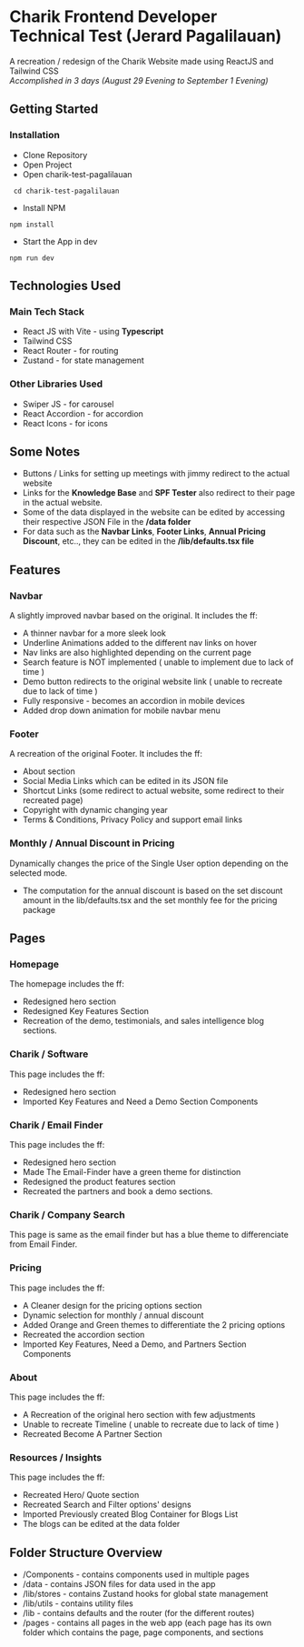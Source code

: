 # Charik Frontend Developer Technical Test (Jerard Pagalilauan)
A recreation / redesign of the Charik Website made using ReactJS and Tailwind CSS <br/>
_Accomplished in 3 days (August 29 Evening to September 1 Evening)_

## Getting Started
### Installation
* Clone Repository
* Open Project
* Open charik-test-pagalilauan
```
 cd charik-test-pagalilauan
```
* Install NPM
```
npm install
```
* Start the App in dev
```
npm run dev
```

## Technologies Used
### Main Tech Stack
* React JS with Vite - using **Typescript**
* Tailwind CSS
* React Router - for routing
* Zustand - for state management

### Other Libraries Used
* Swiper JS -  for carousel
* React Accordion - for accordion
* React Icons - for icons

## Some Notes
* Buttons / Links for setting up meetings with jimmy redirect to the actual website
* Links for the **Knowledge Base** and **SPF Tester** also redirect to their page in the actual website.
* Some of the data displayed in the website can be edited by accessing their respective JSON File in the **/data folder**
* For data such as the **Navbar Links**, **Footer Links**, **Annual Pricing Discount**, etc.., they can be edited in the **/lib/defaults.tsx file**

## Features
### Navbar
A slightly improved navbar based on the original. It includes the ff:
* A thinner navbar for a more sleek look
* Underline Animations added to the different nav links on hover
* Nav links are also highlighted depending on the current page
* Search feature is NOT implemented ( unable to implement due to lack of time )
* Demo button redirects to the original website link ( unable to recreate due to lack of time )
* Fully responsive - becomes an accordion in mobile devices
* Added drop down animation for mobile navbar menu

### Footer
A recreation of the original Footer. It includes the ff:
* About section
* Social Media Links which can be edited in its JSON file
* Shortcut Links (some redirect to actual website, some redirect to their recreated page)
* Copyright with dynamic changing year
* Terms & Conditions, Privacy Policy and support email links

### Monthly / Annual Discount in Pricing
Dynamically changes the price of the Single User option depending on the selected mode.
* The computation for the annual discount is based on the set discount amount in the lib/defaults.tsx and the set monthly fee for the pricing package

## Pages
### Homepage
The homepage includes the ff:
* Redesigned hero section
* Redesigned Key Features Section
* Recreation of the demo, testimonials, and sales intelligence blog sections.

### Charik / Software
This page includes the ff:
* Redesigned hero section
* Imported Key Features and Need a Demo Section Components

### Charik / Email Finder
This page includes the ff:
* Redesigned hero section
* Made The Email-Finder have a green theme for distinction
* Redesigned the product features section
* Recreated the partners and book a demo sections.

### Charik / Company Search
This page is same as the email finder but has a blue theme to differenciate from Email Finder.

### Pricing
This page includes the ff:
* A Cleaner design for the pricing options section
* Dynamic selection for monthly / annual discount
* Added Orange and Green themes to differentiate the 2 pricing options
* Recreated the accordion section
* Imported Key Features, Need a Demo, and Partners Section Components

### About
This page includes the ff:
* A Recreation of the original hero section with few adjustments
* Unable to recreate Timeline ( unable to recreate due to lack of time )
* Recreated Become A Partner Section

### Resources / Insights
This page includes the ff:
* Recreated Hero/ Quote section
* Recreated Search and Filter options' designs
* Imported Previously created Blog Container for Blogs List
* The blogs can be edited at the data folder

## Folder Structure Overview
+ /Components - contains components used in multiple pages
+ /data - contains JSON files for data used in the app
+ /lib/stores - contains Zustand hooks for global state management
+ /lib/utils - contains utility files
+ /lib - contains defaults and the router (for the different routes)
+ /pages - contains all pages in the web app (each page has its own folder which contains the page, page components, and sections


